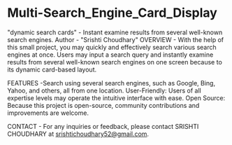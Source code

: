 # Multi-Search_Engine_Card_Display
"dynamic search cards" - Instant examine results from several well-known search engines.
Author - "Srishti Choudhary"
OVERVIEW - With the help of this small project, you may quickly and effectively search various search engines at once. 
          Users may input a search query and instantly examine results from several well-known search engines on one screen because to its dynamic card-based layout.

FEATURES -Search using several search engines, such as Google, Bing, Yahoo, and others, all from one location.
          User-Friendly: Users of all expertise levels may operate the intuitive interface with ease.
          Open Source: Because this project is open-source, community contributions and improvements are welcome.

CONTACT - For any inquiries or feedback, please contact SRISHTI CHOUDHARY at srishtichoudhary52@gmail.com.
